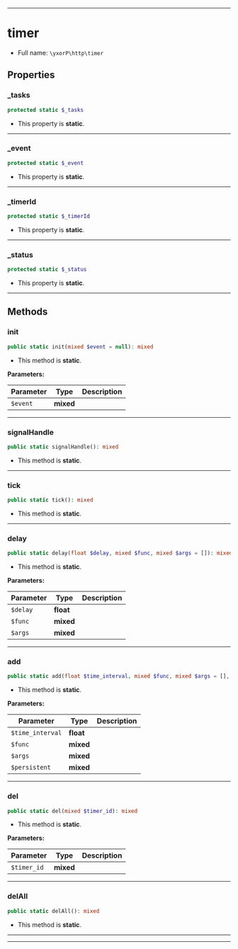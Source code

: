 ***

# timer





* Full name: `\yxorP\http\timer`



## Properties


### _tasks



```php
protected static $_tasks
```



* This property is **static**.


***

### _event



```php
protected static $_event
```



* This property is **static**.


***

### _timerId



```php
protected static $_timerId
```



* This property is **static**.


***

### _status



```php
protected static $_status
```



* This property is **static**.


***

## Methods


### init



```php
public static init(mixed $event = null): mixed
```



* This method is **static**.




**Parameters:**

| Parameter | Type | Description |
|-----------|------|-------------|
| `$event` | **mixed** |  |




***

### signalHandle



```php
public static signalHandle(): mixed
```



* This method is **static**.







***

### tick



```php
public static tick(): mixed
```



* This method is **static**.







***

### delay



```php
public static delay(float $delay, mixed $func, mixed $args = []): mixed
```



* This method is **static**.




**Parameters:**

| Parameter | Type | Description |
|-----------|------|-------------|
| `$delay` | **float** |  |
| `$func` | **mixed** |  |
| `$args` | **mixed** |  |




***

### add



```php
public static add(float $time_interval, mixed $func, mixed $args = [], mixed $persistent = true): mixed
```



* This method is **static**.




**Parameters:**

| Parameter | Type | Description |
|-----------|------|-------------|
| `$time_interval` | **float** |  |
| `$func` | **mixed** |  |
| `$args` | **mixed** |  |
| `$persistent` | **mixed** |  |




***

### del



```php
public static del(mixed $timer_id): mixed
```



* This method is **static**.




**Parameters:**

| Parameter | Type | Description |
|-----------|------|-------------|
| `$timer_id` | **mixed** |  |




***

### delAll



```php
public static delAll(): mixed
```



* This method is **static**.







***


***

